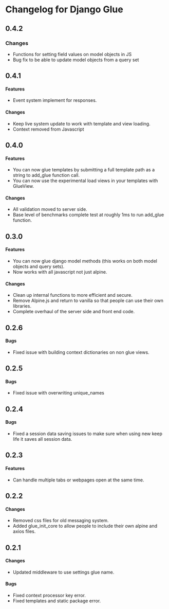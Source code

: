 # Changelog for Django Glue

## 0.4.2

### Changes
- Functions for setting field values on model objects in JS
- Bug fix to be able to update model objects from a query set

## 0.4.1

#### Features
- Event system implement for responses.

#### Changes
- Keep live system update to work with template and view loading.
- Context removed from Javascript

## 0.4.0

#### Features
- You can now glue templates by submitting a full template path as a string to add_glue function call.
- You can now use the experimental load views in your templates with GlueView.

#### Changes
- All validation moved to server side.
- Base level of benchmarks complete test at roughly 1ms to run add_glue function.

## 0.3.0

#### Features
- You can now glue django model methods (this works on both model objects and query sets).
- Now works with all javascript not just alpine.

#### Changes
- Clean up internal functions to more efficient and secure.
- Remove Alpine.js and return to vanilla so that people can use their own libraries.
- Complete overhaul of the server side and front end code.

## 0.2.6

#### Bugs
- Fixed issue with building context dictionaries on non glue views.

## 0.2.5

#### Bugs
- Fixed issue with overwriting unique_names

## 0.2.4

#### Bugs
- Fixed a session data saving issues to make sure when using new keep life it saves all session data.

## 0.2.3

#### Features
- Can handle multiple tabs or webpages open at the same time.

## 0.2.2

#### Changes
- Removed css files for old messaging system.
- Added glue_init_core to allow people to include their own alpine and axios files.

## 0.2.1

#### Changes
- Updated middleware to use settings glue name.

#### Bugs
- Fixed context processor key error.
- Fixed templates and static package error.
